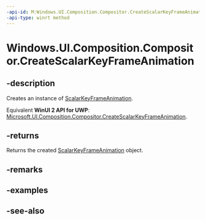 ```yaml
---
-api-id: M:Windows.UI.Composition.Compositor.CreateScalarKeyFrameAnimation
-api-type: winrt method
---
```


<!-- Method syntax
public Windows.UI.Composition.ScalarKeyFrameAnimation CreateScalarKeyFrameAnimation()
-->

# Windows.UI.Composition.Compositor.CreateScalarKeyFrameAnimation

## -description
Creates an instance of [ScalarKeyFrameAnimation](scalarkeyframeanimation.md).

Equivalent **WinUI 2 API for UWP**: [Microsoft.UI.Composition.Compositor.CreateScalarKeyFrameAnimation](/windows/winui/api/microsoft.ui.composition.compositor.createscalarkeyframeanimation).

## -returns
Returns the created [ScalarKeyFrameAnimation](scalarkeyframeanimation.md) object.

## -remarks

## -examples

## -see-also
